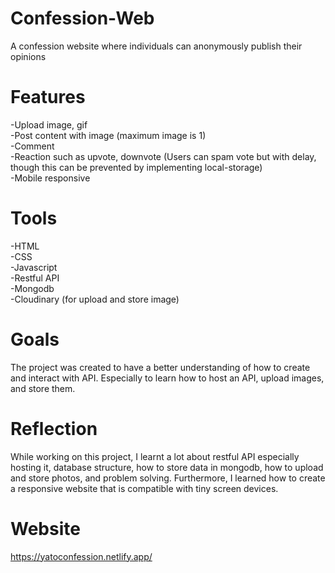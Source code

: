 # Confession-Web
A confession website where individuals can anonymously publish their opinions

# Features
-Upload image, gif <br>
-Post content with image (maximum image is 1) <br>
-Comment <br>
-Reaction such as upvote, downvote (Users can spam vote but with delay, though this can be prevented by implementing local-storage) <br>
-Mobile responsive <br>

# Tools
-HTML <br>
-CSS <br>
-Javascript <br>
-Restful API <br>
-Mongodb <br>
-Cloudinary (for upload and store image) <br>

# Goals
The project was created to have a better understanding of how to create and interact with API. Especially to learn how to host an API, upload images, and store them.

# Reflection
While working on this project, I learnt a lot about restful API especially hosting it, database structure, how to store data in mongodb, how to upload and store photos, and problem solving. Furthermore, I learned how to create a responsive website that is compatible with tiny screen devices.

# Website
https://yatoconfession.netlify.app/
